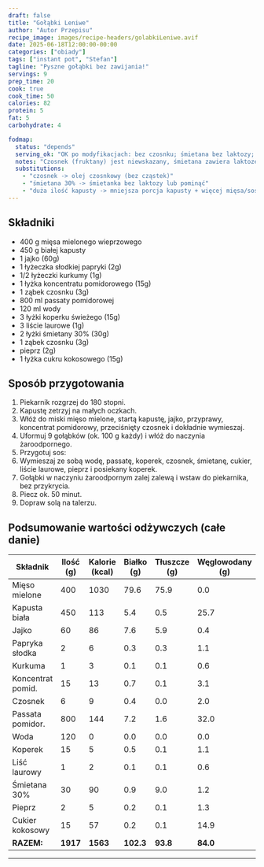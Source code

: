 ```yaml
---
draft: false
title: "Gołąbki Leniwe"
author: "Autor Przepisu"
recipe_image: images/recipe-headers/golabkiLeniwe.avif
date: 2025-06-18T12:00:00-00:00
categories: ["obiady"]
tags: ["instant pot", "Stefan"]
tagline: "Pyszne gołąbki bez zawijania!"
servings: 9
prep_time: 20
cook: true
cook_time: 50
calories: 82
protein: 5
fat: 5
carbohydrate: 4

fodmap:
  status: "depends"
  serving_ok: "OK po modyfikacjach: bez czosnku; śmietana bez laktozy; kapusta w umiarkowanej porcji (~75–90 g/porcję)"
  notes: "Czosnek (fruktany) jest niewskazany, śmietana zawiera laktozę. Kapusta biała jest akceptowalna w małej/umiarkowanej porcji."
  substitutions:
    - "czosnek -> olej czosnkowy (bez cząstek)"
    - "śmietana 30% -> śmietanka bez laktozy lub pominąć"
    - "duża ilość kapusty -> mniejsza porcja kapusty + więcej mięsa/sosu pomidorowego"
---
```


## Składniki

- 400 g mięsa mielonego wieprzowego
- 450 g białej kapusty
- 1 jajko (60g)
- 1 łyżeczka słodkiej papryki (2g)
- 1/2 łyżeczki kurkumy (1g)
- 1 łyżka koncentratu pomidorowego (15g)
- 1 ząbek czosnku (3g)
- 800 ml passaty pomidorowej
- 120 ml wody
- 3 łyżki koperku świeżego (15g)
- 3 liście laurowe (1g)
- 2 łyżki śmietany 30% (30g)
- 1 ząbek czosnku (3g)
- pieprz (2g)
- 1 łyżka cukru kokosowego (15g)

## Sposób przygotowania
1. Piekarnik rozgrzej do 180 stopni.
2. Kapustę zetrzyj na małych oczkach.
3. Włóż do miski mięso mielone, startą kapustę, jajko, przyprawy, koncentrat pomidorowy, przeciśnięty czosnek i dokładnie wymieszaj.
4. Uformuj 9 gołąbków (ok. 100 g każdy) i włóż do naczynia żaroodpornego.
5. Przygotuj sos:
6. Wymieszaj ze sobą wodę, passatę, koperek, czosnek, śmietanę, cukier, liście laurowe, pieprz i posiekany koperek.
7. Gołąbki w naczyniu żaroodpornym zalej zalewą i wstaw do piekarnika, bez przykrycia.
8. Piecz ok. 50 minut.
9. Dopraw solą na talerzu.

## Podsumowanie wartości odżywczych (całe danie)

| Składnik         | Ilość (g) | Kalorie (kcal) | Białko (g) | Tłuszcze (g) | Węglowodany (g) |
|------------------|-----------|---------------|------------|--------------|-----------------|
| Mięso mielone    | 400       | 1030          | 79.6       | 75.9         | 0.0             |
| Kapusta biała    | 450       | 113           | 5.4        | 0.5          | 25.7            |
| Jajko            | 60        | 86            | 7.6        | 5.9          | 0.4             |
| Papryka słodka   | 2         | 6             | 0.3        | 0.3          | 1.1             |
| Kurkuma          | 1         | 3             | 0.1        | 0.1          | 0.6             |
| Koncentrat pomid.| 15        | 13            | 0.7        | 0.1          | 3.1             |
| Czosnek          | 6         | 9             | 0.4        | 0.0          | 2.0             |
| Passata pomidor. | 800       | 144           | 7.2        | 1.6          | 32.0            |
| Woda             | 120       | 0             | 0.0        | 0.0          | 0.0             |
| Koperek          | 15        | 5             | 0.5        | 0.1          | 1.1             |
| Liść laurowy     | 1         | 2             | 0.1        | 0.1          | 0.6             |
| Śmietana 30%     | 30        | 90            | 0.9        | 9.0          | 1.2             |
| Pieprz           | 2         | 5             | 0.2        | 0.1          | 1.3             |
| Cukier kokosowy  | 15        | 57            | 0.2        | 0.1          | 14.9            |
| **RAZEM:**       | **1917**  | **1563**      | **102.3**  | **93.8**     | **84.0**        |

---